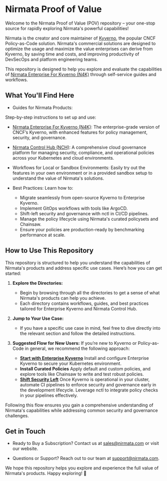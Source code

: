 # Nirmata Proof of Value
Welcome to the Nirmata Proof of Value (POV) repository – your one-stop source for rapidly exploring Nirmata's powerful capabilities!

Nirmata is the creator and core maintainer of [Kyverno](https://kyverno.io/), the popular CNCF Policy-as-Code solution. Nirmata's commercial solutions are designed to optimize the usage and maximize the value enterprises can derive from Kyverno, by saving time and costs, and improving productivity of DevSecOps and platform engineering teams.

This repository is designed to help you explore and evaluate the capabilities of [Nirmata Enterprise For Kyverno (N4K)](https://nirmata.com/nirmata-enterprise-for-kyverno/) through self-service guides and workflows.

## What You'll Find Here
* Guides for Nirmata Products:

Step-by-step instructions to set up and use:

  * [Nirmata Enterprise For Kyverno (N4K)](https://nirmata.com/nirmata-enterprise-for-kyverno/): The enterprise-grade version of CNCF’s Kyverno, with enhanced features for policy management, security, and governance.
  * [Nirmata Control Hub (NCH)](https://nirmata.com/nirmata-control-hub/): A comprehensive cloud governance platform for managing security, compliance, and operational policies across your Kubernetes and cloud environments.

* Workflows for Local or Sandbox Environments:
Easily try out the features in your own environment or in a provided sandbox setup to understand the value of Nirmata's solutions.

* Best Practices:
Learn how to:

  * Migrate seamlessly from open-source Kyverno to Enterprise Kyverno.
  * Implement GitOps workflows with tools like ArgoCD.
  * Shift-left security and governance with nctl in CI/CD pipelines.
  * Manage the policy lifecycle using Nirmata's curated policysets and Chainsaw.
  * Ensure your policies are production-ready by benchmarking performance at scale.

## How to Use This Repository
This repository is structured to help you understand the capabilities of Nirmata's products and address specific use cases. Here’s how you can get started:

1. **Explore the Directories:**
    * Begin by browsing through all the directories to get a sense of what Nirmata's products can help you achieve.
    * Each directory contains workflows, guides, and best practices tailored for Enterprise Kyverno and Nirmata Control Hub.

2. **Jump to Your Use Case:**
    * If you have a specific use case in mind, feel free to dive directly into the relevant section and follow the detailed instructions.

3. **Suggested Flow for New Users:** If you’re new to Kyverno or Policy-as-Code in general, we recommend the following approach:
    * **[Start with Enterprise Kyverno](./enterprise-kyverno/installation/README.md)**
    Install and configure Enterprise Kyverno to secure your Kubernetes environment.
    * **Install Curated Policies**
    Apply default and custom policies, and explore tools like Chainsaw to write and test robust policies.
    * **[Shift Security Left](shift-left/app/README.md)**
    Once Kyverno is operational in your cluster, automate CI pipelines to enforce security and governance early in the development lifecycle. Leverage nctl to integrate policy checks in your pipelines effectively.

Following this flow ensures you gain a comprehensive understanding of Nirmata's capabilities while addressing common security and governance challenges.

## Get in Touch
* Ready to Buy a Subscription?
Contact us at sales@nirmata.com or visit our website.

* Questions or Support?
Reach out to our team at support@nirmata.com.

We hope this repository helps you explore and experience the full value of Nirmata's products. Happy exploring! 🚀
